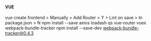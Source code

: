 

#### VUE
vue create frontend > Manually > Add Router > Y > Lint on save > In package.json > N
npm install --save axios loadash qs vue-router vuex webpack-bundle-tracker
npm install --save-dev webpack-bundle-tracker@0.4.3    



